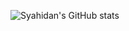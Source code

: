 ![Syahidan's GitHub stats](https://github-readme-stats.vercel.app/api?username=syahidanAS&show_icons=true&theme=radical)

